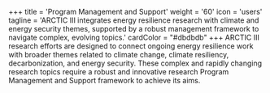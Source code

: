 +++
title = 'Program Management and Support'
weight = '60'
icon = 'users'
tagline = 'ARCTIC III integrates energy resilience research with climate and energy security themes, supported by a robust management framework to navigate complex, evolving topics.'
cardColor = "#dbdbdb"
+++
ARCTIC III research efforts are designed to connect ongoing energy resilience work with broader themes related to climate change, climate resiliency, decarbonization, and energy security. These complex and rapidly changing research topics require a robust and innovative research Program Management and Support framework to achieve its aims.   
